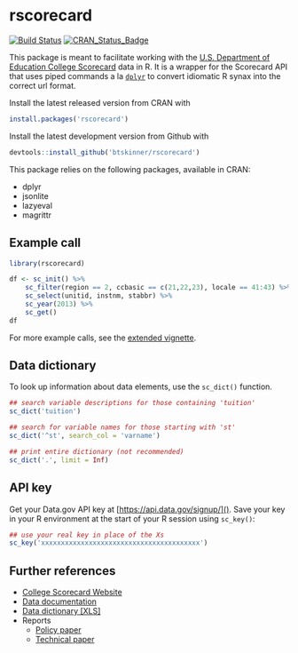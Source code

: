 # rscorecard

[![Build Status](https://travis-ci.org/btskinner/rscorecard.svg?branch=master)](https://travis-ci.org/btskinner/rscorecard)
[![CRAN_Status_Badge](http://www.r-pkg.org/badges/version/rscorecard)](http://cran.r-project.org/package=rscorecard)

This package is meant to facilitate working with the [U.S. Department of Education College Scorecard](https://collegescorecard.ed.gov) data in R. It is a wrapper
for the Scorecard API that uses piped commands a la [`dplyr`](http://github.com/hadley/dplyr) to convert idiomatic R synax into the correct url format.

Install the latest released version from CRAN with

```r
install.packages('rscorecard')
```

Install the latest development version from Github with

```r
devtools::install_github('btskinner/rscorecard')
```

This package relies on the following packages, available in CRAN:

* dplyr
* jsonlite
* lazyeval
* magrittr

## Example call

```r
library(rscorecard)

df <- sc_init() %>% 
    sc_filter(region == 2, ccbasic == c(21,22,23), locale == 41:43) %>% 
    sc_select(unitid, instnm, stabbr) %>% 
    sc_year(2013) %>% 
    sc_get()
df
```

For more example calls, see the [extended vignette](http://btskinner.me/rscorecard). 

## Data dictionary

To look up information about data elements, use the `sc_dict()` function. 

```r
## search variable descriptions for those containing 'tuition'
sc_dict('tuition')

## search for variable names for those starting with 'st'
sc_dict('^st', search_col = 'varname')

## print entire dictionary (not recommended)
sc_dict('.', limit = Inf)
```

## API key

Get your Data.gov API key at [https://api.data.gov/signup/]().
Save your key in your R environment at the start of your R session using `sc_key()`:

```r
## use your real key in place of the Xs
sc_key('xxxxxxxxxxxxxxxxxxxxxxxxxxxxxxxxxxxxxxxx')
```

## Further references

* [College Scorecard Website](https://collegescorecard.ed.gov)
* [Data documentation](https://collegescorecard.ed.gov/assets/FullDataDocumentation.pdf) 
* [Data dictionary [XLS]](https://collegescorecard.ed.gov/assets/CollegeScorecardDataDictionary.xlsx)
* Reports
	* [Policy paper](https://collegescorecard.ed.gov/assets/BetterInformationForBetterCollegeChoiceAndInstitutionalPerformance.pdf)
	* [Technical paper](https://collegescorecard.ed.gov/assets/UsingFederalDataToMeasureAndImprovePerformance.pdf)
